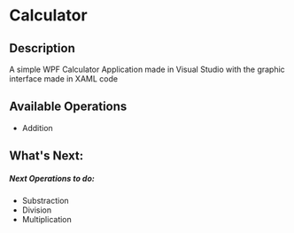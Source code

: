 # Calculator
## Description
  <p>A simple WPF Calculator Application made in Visual Studio with the graphic interface made in XAML code</p>

## Available Operations
  <ul>
    <li>Addition</li>
  </ul>

## What's Next:
<h5>Next Operations to do: </h5>
<ul>
    <li>Substraction</li>
    <li>Division</li>
    <li>Multiplication</li>
</ul>

